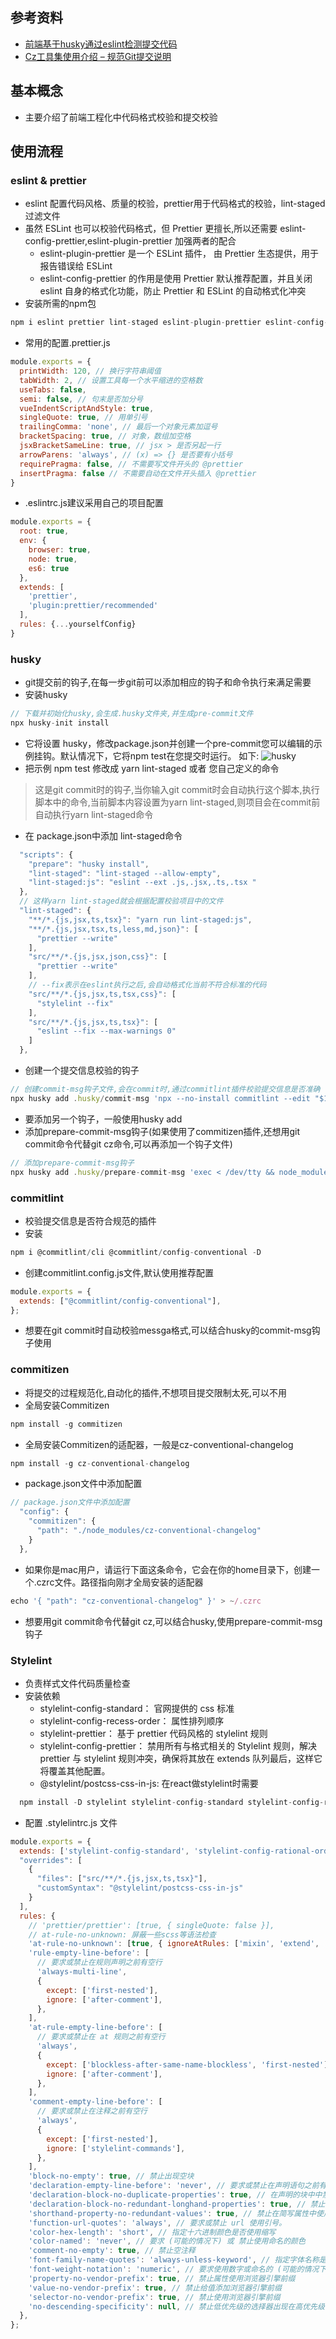 ## 参考资料
- [前端基于husky通过eslint检测提交代码](https://juejin.cn/post/7137158040565841951)
- [Cz工具集使用介绍 – 规范Git提交说明](http://www.liuocean.com/2019/11/15/zhuan-cz-gong-ju-ji-shi-yong-jie-shao-gui-fangit/)

## 基本概念
- 主要介绍了前端工程化中代码格式校验和提交校验

## 使用流程
### eslint & prettier
- eslint 配置代码风格、质量的校验，prettier用于代码格式的校验，lint-staged 过滤文件
- 虽然 ESLint 也可以校验代码格式，但 Prettier 更擅长,所以还需要 eslint-config-prettier,eslint-plugin-prettier 加强两者的配合
  - eslint-plugin-prettier 是一个 ESLint 插件， 由 Prettier 生态提供，用于报告错误给 ESLint
  - eslint-config-prettier 的作用是使用 Prettier 默认推荐配置，并且关闭 eslint 自身的格式化功能，防止 Prettier 和 ESLint 的自动格式化冲突
- 安装所需的npm包
```javascript
npm i eslint prettier lint-staged eslint-plugin-prettier eslint-config-prettier
```
- 常用的配置.prettier.js
```javascript
module.exports = {
  printWidth: 120, // 换行字符串阈值
  tabWidth: 2, // 设置工具每一个水平缩进的空格数
  useTabs: false,
  semi: false, // 句末是否加分号
  vueIndentScriptAndStyle: true,
  singleQuote: true, // 用单引号
  trailingComma: 'none', // 最后一个对象元素加逗号
  bracketSpacing: true, // 对象，数组加空格
  jsxBracketSameLine: true, // jsx > 是否另起一行
  arrowParens: 'always', // (x) => {} 是否要有小括号
  requirePragma: false, // 不需要写文件开头的 @prettier
  insertPragma: false // 不需要自动在文件开头插入 @prettier
}
```
- .eslintrc.js建议采用自己的项目配置
```javascript
module.exports = {
  root: true,
  env: {
    browser: true,
    node: true,
    es6: true
  },
  extends: [
    'prettier',
    'plugin:prettier/recommended'
  ],
  rules: {...yourselfConfig}
}

```
### husky
- git提交前的钩子,在每一步git前可以添加相应的钩子和命令执行来满足需要
- 安装husky
```javascript
// 下载并初始化husky,会生成.husky文件夹,并生成pre-commit文件
npx husky-init install 
```
- 它将设置 husky，修改package.json并创建一个pre-commit您可以编辑的示例挂钩。默认情况下，它将npm test在您提交时运行。 如下:
![husky](https://p3-juejin.byteimg.com/tos-cn-i-k3u1fbpfcp/8ec8d192582b4ff3b35b5809ed9c9fde~tplv-k3u1fbpfcp-zoom-in-crop-mark:4536:0:0:0.awebp?)
- 把示例 npm test 修改成 yarn lint-staged 或者 您自己定义的命令
> 这是git commit时的钩子,当你输入git commit时会自动执行这个脚本,执行脚本中的命令,当前脚本内容设置为yarn lint-staged,则项目会在commit前自动执行yarn lint-staged命令
- 在 package.json中添加 lint-staged命令
```javascript
  "scripts": {
    "prepare": "husky install",
    "lint-staged": "lint-staged --allow-empty",
    "lint-staged:js": "eslint --ext .js,.jsx,.ts,.tsx "
  },
  // 这样yarn lint-staged就会根据配置校验项目中的文件
  "lint-staged": {
    "**/*.{js,jsx,ts,tsx}": "yarn run lint-staged:js",
    "**/*.{js,jsx,tsx,ts,less,md,json}": [
      "prettier --write"
    ],
    "src/**/*.{js,jsx,json,css}": [
      "prettier --write"
    ],
    // --fix表示在eslint执行之后,会自动格式化当前不符合标准的代码
    "src/**/*.{js,jsx,ts,tsx,css}": [
      "stylelint --fix"
    ],
    "src/**/*.{js,jsx,ts,tsx}": [
      "eslint --fix --max-warnings 0"
    ]
  },
```
- 创建一个提交信息校验的钩子
```javascript
// 创建commit-msg钩子文件,会在commit时,通过commitlint插件校验提交信息是否准确
npx husky add .husky/commit-msg 'npx --no-install commitlint --edit "$1"'
```
- 要添加另一个钩子，一般使用husky add
- 添加prepare-commit-msg钩子(如果使用了commitizen插件,还想用git commit命令代替git cz命令,可以再添加一个钩子文件)
```javascript
// 添加prepare-commit-msg钩子
npx husky add .husky/prepare-commit-msg 'exec < /dev/tty && node_modules/.bin/cz --hook || true'
```
### commitlint
- 校验提交信息是否符合规范的插件
- 安装
```javascript
npm i @commitlint/cli @commitlint/config-conventional -D
```
- 创建commitlint.config.js文件,默认使用推荐配置
```javascript
module.exports = {
  extends: ["@commitlint/config-conventional"],
};
```
- 想要在git commit时自动校验messga格式,可以结合husky的commit-msg钩子使用

### commitizen
- 将提交的过程规范化,自动化的插件,不想项目提交限制太死,可以不用
- 全局安装Commitizen
```javascript
npm install -g commitizen
```
- 全局安装Commitizen的适配器，一般是cz-conventional-changelog
```javascript
npm install -g cz-conventional-changelog
```
- package.json文件中添加配置
```javascript
// package.json文件中添加配置
  "config": {
    "commitizen": {
      "path": "./node_modules/cz-conventional-changelog"
    }
  },
```
- 如果你是mac用户，请运行下面这条命令，它会在你的home目录下，创建一个.czrc文件。路径指向刚才全局安装的适配器
```javascript
echo '{ "path": "cz-conventional-changelog" }' > ~/.czrc	
```
- 想要用git commit命令代替git cz,可以结合husky,使用prepare-commit-msg钩子

### Stylelint
- 负责样式文件代码质量检查
- 安装依赖
  - stylelint-config-standard： 官网提供的 css 标准
  - stylelint-config-recess-order： 属性排列顺序
  - stylelint-prettier： 基于 prettier 代码风格的 stylelint 规则
  - stylelint-config-prettier： 禁用所有与格式相关的 Stylelint 规则，解决 prettier 与 stylelint 规则冲突，确保将其放在 extends 队列最后，这样它将覆盖其他配置。
  - @stylelint/postcss-css-in-js: 在react做stylelint时需要
```javascript
  npm install -D stylelint stylelint-config-standard stylelint-config-rational-order stylelint-prettier stylelint-config-prettier @stylelint/postcss-css-in-js
```
- 配置 .stylelintrc.js 文件
```javascript
module.exports = {
  extends: ['stylelint-config-standard', 'stylelint-config-rational-order', 'stylelint-prettier/recommended'],
  "overrides": [
    {
      "files": ["src/**/*.{js,jsx,ts,tsx}"],
      "customSyntax": "@stylelint/postcss-css-in-js"
    }
  ],
  rules: {
    // 'prettier/prettier': [true, { singleQuote: false }],
    // at-rule-no-unknown: 屏蔽一些scss等语法检查
    'at-rule-no-unknown': [true, { ignoreAtRules: ['mixin', 'extend', 'content'] }], // 禁止使用未知的 at 规则
    'rule-empty-line-before': [
      // 要求或禁止在规则声明之前有空行
      'always-multi-line',
      {
        except: ['first-nested'],
        ignore: ['after-comment'],
      },
    ],
    'at-rule-empty-line-before': [
      // 要求或禁止在 at 规则之前有空行
      'always',
      {
        except: ['blockless-after-same-name-blockless', 'first-nested'],
        ignore: ['after-comment'],
      },
    ],
    'comment-empty-line-before': [
      // 要求或禁止在注释之前有空行
      'always',
      {
        except: ['first-nested'],
        ignore: ['stylelint-commands'],
      },
    ],
    'block-no-empty': true, // 禁止出现空块
    'declaration-empty-line-before': 'never', // 要求或禁止在声明语句之前有空行。
    'declaration-block-no-duplicate-properties': true, // 在声明的块中中禁止出现重复的属性
    'declaration-block-no-redundant-longhand-properties': true, // 禁止使用可以缩写却不缩写的属性。
    'shorthand-property-no-redundant-values': true, // 禁止在简写属性中使用冗余值。
    'function-url-quotes': 'always', // 要求或禁止 url 使用引号。
    'color-hex-length': 'short', // 指定十六进制颜色是否使用缩写
    'color-named': 'never', // 要求 (可能的情况下) 或 禁止使用命名的颜色
    'comment-no-empty': true, // 禁止空注释
    'font-family-name-quotes': 'always-unless-keyword', // 指定字体名称是否需要使用引号引起来 | 期待每一个不是关键字的字体名都使用引号引起来
    'font-weight-notation': 'numeric', // 要求使用数字或命名的 (可能的情况下) font-weight 值
    'property-no-vendor-prefix': true, // 禁止属性使用浏览器引擎前缀
    'value-no-vendor-prefix': true, // 禁止给值添加浏览器引擎前缀
    'selector-no-vendor-prefix': true, // 禁止使用浏览器引擎前缀
    'no-descending-specificity': null, // 禁止低优先级的选择器出现在高优先级的选择器之后
  },
};
```













